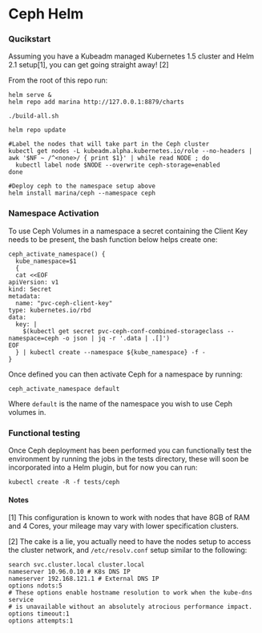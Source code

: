 # Ceph Helm

### Qucikstart

Assuming you have a Kubeadm managed Kubernetes 1.5 cluster and Helm 2.1 setup[1], you can get going straight away! [2]

From the root of this repo run:

```
helm serve &
helm repo add marina http://127.0.0.1:8879/charts

./build-all.sh

helm repo update

#Label the nodes that will take part in the Ceph cluster
kubectl get nodes -L kubeadm.alpha.kubernetes.io/role --no-headers | awk '$NF ~ /^<none>/ { print $1}' | while read NODE ; do
  kubectl label node $NODE --overwrite ceph-storage=enabled
done

#Deploy ceph to the namespace setup above
helm install marina/ceph --namespace ceph

```


### Namespace Activation

To use Ceph Volumes in a namespace a secret containing the Client Key needs to be present, the bash function below helps create one:

```
ceph_activate_namespace() {
  kube_namespace=$1
  {
  cat <<EOF
apiVersion: v1
kind: Secret
metadata:
  name: "pvc-ceph-client-key"
type: kubernetes.io/rbd
data:
  key: |
    $(kubectl get secret pvc-ceph-conf-combined-storageclass --namespace=ceph -o json | jq -r '.data | .[]')
EOF
  } | kubectl create --namespace ${kube_namespace} -f -
}
```

Once defined you can then activate Ceph for a namespace by running:

```
ceph_activate_namespace default
```

Where `default` is the name of the namespace you wish to use Ceph volumes in.

### Functional testing

Once Ceph deployment has been performed you can functionally test the environment by running the jobs in the tests directory, these will soon be incorporated into a Helm plugin, but for now you can run:

```
kubectl create -R -f tests/ceph
```


#### Notes
[1] This configuration is known to work with nodes that have 8GB of RAM and 4 Cores, your mileage may vary with lower specification clusters.

[2] The cake is a lie, you actually need to have the nodes setup to access the cluster network, and `/etc/resolv.conf` setup similar to the following:
```
search svc.cluster.local cluster.local
nameserver 10.96.0.10 # K8s DNS IP
nameserver 192.168.121.1 # External DNS IP
options ndots:5
# These options enable hostname resolution to work when the kube-dns service
# is unavailable without an absolutely atrocious performance impact.
options timeout:1
options attempts:1
```
